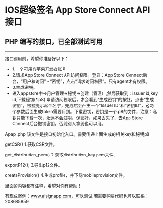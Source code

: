 
# IOS超级签名 App Store Connect API接口
## PHP 编写的接口，已全部测试可用
***

接口调用前，希望你准备好以下：

- 1.一个可用的苹果开发者账号
- 2.请求App Store Connect API访问权限。登录：App Store Connect后台，“用户和访问” - “密钥”，点击“请求访问权限”。只有agent才有权限。
- 3.生成密钥。
- 进入appstore中->用户管理->秘钥->创建（管理）,然后获取到：issuer id,key id,下载秘钥(*.p8) 申请访问权限后，才会看到“生成密钥”的按钮，点击“生成密钥”，根据提示起个名字，完成后会产生一个“Issuer ID”和“密钥ID”，这两个参数后面生成token需要用到。下载密钥，密钥是一个.p8的文件，注意：私钥只能下载一次，永远不会过期，保管好，如果丢失了，去App Store Connect后台撤销密钥，否则别人拿到也可以用。


Apapi.php 该文件是接口初始化入口。需要传递上面生成的相关key和秘钥p8

getCSR()    1.获取CSR文件。

get_distribution_pem()    2.获取distribution_key.pem文件。

exportP12();        3.导出p12文件。

createProvision()     4.生成profile，并下载mobileprovision文件。

里面的内容都有注释，希望对你有帮助！

有现成案例：www.aisignapp.com，可以测试
若需要购买代码也可以联系：208685859
